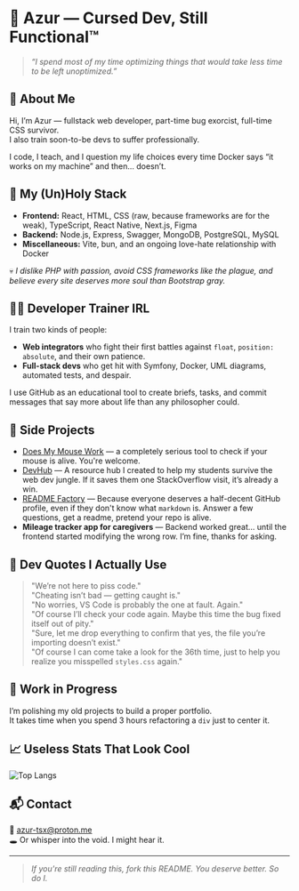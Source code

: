 # 👾 Azur — Cursed Dev, Still Functional™

> _“I spend most of my time optimizing things that would take less time to be left unoptimized.”_

## 🧠 About Me

Hi, I’m Azur — fullstack web developer, part-time bug exorcist, full-time CSS survivor.  
I also train soon-to-be devs to suffer professionally.

I code, I teach, and I question my life choices every time Docker says “it works on my machine” and then... doesn’t.

## 🔧 My (Un)Holy Stack

- **Frontend:** React, HTML, CSS (raw, because frameworks are for the weak), TypeScript, React Native, Next.js, Figma  
- **Backend:** Node.js, Express, Swagger, MongoDB, PostgreSQL, MySQL  
- **Miscellaneous:** Vite, bun, and an ongoing love-hate relationship with Docker

💀 *I dislike PHP with passion, avoid CSS frameworks like the plague, and believe every site deserves more soul than Bootstrap gray.*

## 🧑‍🏫 Developer Trainer IRL

I train two kinds of people:
- **Web integrators** who fight their first battles against `float`, `position: absolute`, and their own patience.
- **Full-stack devs** who get hit with Symfony, Docker, UML diagrams, automated tests, and despair.

I use GitHub as an educational tool to create briefs, tasks, and commit messages that say more about life than any philosopher could.

## 🧪 Side Projects

- [Does My Mouse Work](https://Azur-tsx.github.io/DMMW/) — a completely serious tool to check if your mouse is alive. You're welcome.
- [DevHub](https://github.com/Azur-tsx/DevHub) — A resource hub I created to help my students survive the web dev jungle. If it saves them one StackOverflow visit, it’s already a win.
- [README Factory](https://github.com/Azur-tsx/readme-factory) — Because everyone deserves a half-decent GitHub profile, even if they don't know what `markdown` is. Answer a few questions, get a readme, pretend your repo is alive.
- **Mileage tracker app for caregivers** — Backend worked great… until the frontend started modifying the wrong row. I’m fine, thanks for asking.

## 💬 Dev Quotes I Actually Use

> "We’re not here to piss code."  
> "Cheating isn’t bad — getting caught is."  
> "No worries, VS Code is probably the one at fault. Again."  
> "Of course I’ll check your code again. Maybe this time the bug fixed itself out of pity."  
> "Sure, let me drop everything to confirm that yes, the file you’re importing doesn’t exist."  
> "Of course I can come take a look for the 36th time, just to help you realize you misspelled `styles.css` again."

## 🚧 Work in Progress

I’m polishing my old projects to build a proper portfolio.  
It takes time when you spend 3 hours refactoring a `div` just to center it.

## 📈 Useless Stats That Look Cool

![Top Langs](https://github-readme-stats.vercel.app/api/top-langs/?username=Azur-tsx&layout=compact&langs_count=8&theme=tokyonight)

## 📬 Contact

🧠 azur-tsx@proton.me   
🕳️ Or whisper into the void. I might hear it.

---

> _If you're still reading this, fork this README. You deserve better. So do I._
